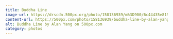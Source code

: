 ```yaml
---
title: Buddha Line
image-url: https://drscdn.500px.org/photo/158136939/m%3D900/6c44435e81525d75635d217b9adae888
content-url: https://500px.com/photo/158136939/buddha-line-by-alan-yang
alt: Buddha Line by Alan Yang on 500px.com
category: photos
---
```


